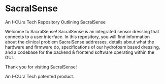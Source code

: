 # SacralSense
An I-CUra Tech Repository Outlining SacralSense


Welcome to SacralSense! SacralSense is an integrated sensor dressing that connects to a user interface.
In this repository, you will find information about the clinical problem SacralSense addresses, details about what the hardware
and firmware do, specifications of our hydrofoam based dressing, and a codebase for the backend & frontend software operating 
within the GUI.

Thank you for visiting SacralSense!

An I-CUra Tech patented product.
